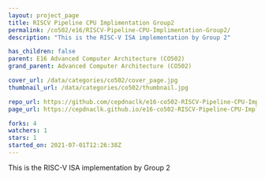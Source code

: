 ```yaml
---
layout: project_page
title: RISCV Pipeline CPU Implimentation Group2
permalink: /co502/e16/RISCV-Pipeline-CPU-Implimentation-Group2/
description: "This is the RISC-V ISA implementation by Group 2"

has_children: false
parent: E16 Advanced Computer Architecture (CO502)
grand_parent: Advanced Computer Architecture (CO502)

cover_url: /data/categories/co502/cover_page.jpg
thumbnail_url: /data/categories/co502/thumbnail.jpg

repo_url: https://github.com/cepdnaclk/e16-co502-RISCV-Pipeline-CPU-Implimentation-Group2
page_url: https://cepdnaclk.github.io/e16-co502-RISCV-Pipeline-CPU-Implimentation-Group2

forks: 4
watchers: 1
stars: 1
started_on: 2021-07-01T12:26:38Z
---
```

This is the RISC-V ISA implementation by Group 2

